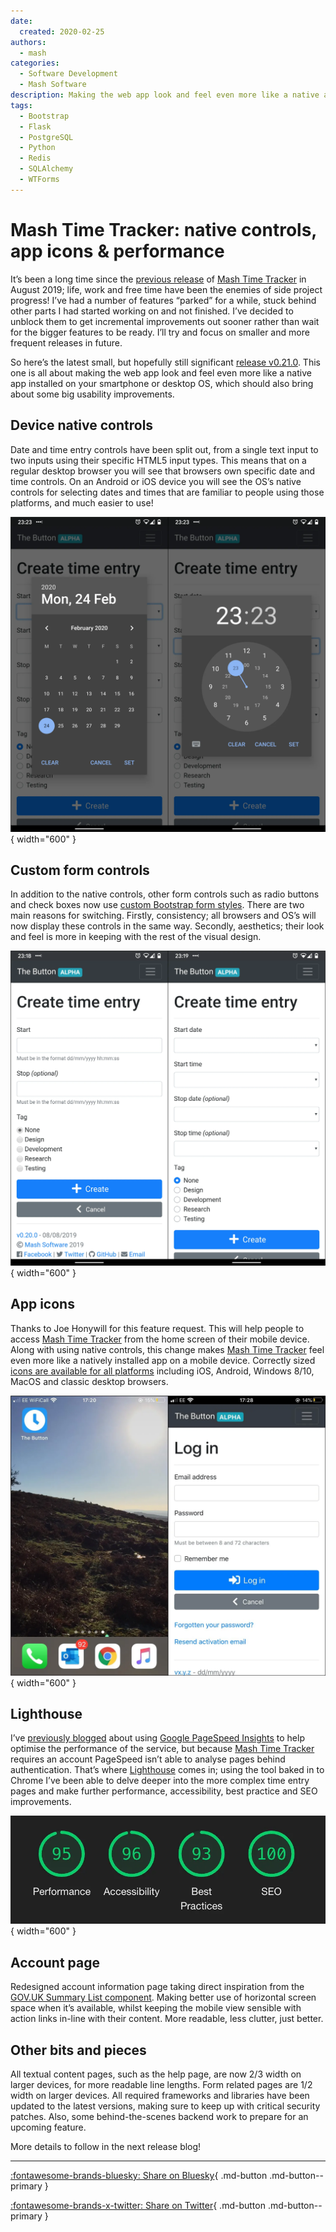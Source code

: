 ```yaml
---
date:
  created: 2020-02-25
authors:
  - mash
categories:
  - Software Development
  - Mash Software
description: Making the web app look and feel even more like a native app installed on your smartphone or desktop OS.
tags:
  - Bootstrap
  - Flask
  - PostgreSQL
  - Python
  - Redis
  - SQLAlchemy
  - WTForms
---
```


# Mash Time Tracker: native controls, app icons & performance

It’s been a long time since the [previous release](mash-time-tracker-tags.md) of [Mash Time Tracker](https://time-tracker.mashsoftware.com/) in August 2019; life, work and free time have been the enemies of side project progress! I’ve had a number of features “parked” for a while, stuck behind other parts I had started working on and not finished. I’ve decided to unblock them to get incremental improvements out sooner rather than wait for the bigger features to be ready. I’ll try and focus on smaller and more frequent releases in future.

<!-- more -->

So here’s the latest small, but hopefully still significant [release v0.21.0](https://github.com/MashSoftware/the-button/releases/tag/v0.21.0). This one is all about making the web app look and feel even more like a native app installed on your smartphone or desktop OS, which should also bring about some big usability improvements.

## Device native controls

Date and time entry controls have been split out, from a single text input to two inputs using their specific HTML5 input types. This means that on a regular desktop browser you will see that browsers own specific date and time controls. On an Android or iOS device you will see the OS’s native controls for selecting dates and times that are familiar to people using those platforms, and much easier to use!

![Android native date and time input controls](../../assets/images/button-native-1.png){ width="600" }

## Custom form controls

In addition to the native controls, other form controls such as radio buttons and check boxes now use [custom Bootstrap form styles](https://getbootstrap.com/docs/4.4/components/forms/#custom-forms). There are two main reasons for switching. Firstly, consistency; all browsers and OS’s will now display these controls in the same way. Secondly, aesthetics; their look and feel is more in keeping with the rest of the visual design.

![Before and after custom radio buttons](../../assets/images/button-native-2.png){ width="600" }

## App icons

Thanks to Joe Honywill for this feature request. This will help people to access [Mash Time Tracker](https://time-tracker.mashsoftware.com/) from the home screen of their mobile device. Along with using native controls, this change makes [Mash Time Tracker](https://time-tracker.mashsoftware.com/) feel even more like a natively installed app on a mobile device. Correctly sized [icons are available for all platforms](https://realfavicongenerator.net/favicon_checker?protocol=https&site=mash-the-button.herokuapp.com) including iOS, Android, Windows 8/10, MacOS and classic desktop browsers.

![iOS home screen icon and app running](../../assets/images/button-native-3.png){ width="600" }

## Lighthouse

I’ve [previously blogged](mash-time-tracker.md) about using [Google PageSpeed Insights](https://developers.google.com/speed/pagespeed/insights/) to help optimise the performance of the service, but because [Mash Time Tracker](https://time-tracker.mashsoftware.com/) requires an account PageSpeed isn’t able to analyse pages behind authentication. That’s where [Lighthouse](https://developers.google.com/web/tools/lighthouse/) comes in; using the tool baked in to Chrome I’ve been able to delve deeper into the more complex time entry pages and make further performance, accessibility, best practice and SEO improvements.

![Latest audit results using Google Lighthouse](../../assets/images/button-native-4.png){ width="600" }

## Account page

Redesigned account information page taking direct inspiration from the [GOV.UK Summary List component](https://design-system.service.gov.uk/components/summary-list/). Making better use of horizontal screen space when it’s available, whilst keeping the mobile view sensible with action links in-line with their content. More readable, less clutter, just better.

## Other bits and pieces

All textual content pages, such as the help page, are now 2/3 width on larger devices, for more readable line lengths. Form related pages are 1/2 width on larger devices. All required frameworks and libraries have been updated to the latest versions, making sure to keep up with critical security patches. Also, some behind-the-scenes backend work to prepare for an upcoming feature.

More details to follow in the next release blog!

---

[:fontawesome-brands-bluesky: Share on Bluesky](https://bsky.app/intent/compose?){ .md-button .md-button--primary }

[:fontawesome-brands-x-twitter: Share on Twitter](https://twitter.com/intent/tweet?){ .md-button .md-button--primary }
